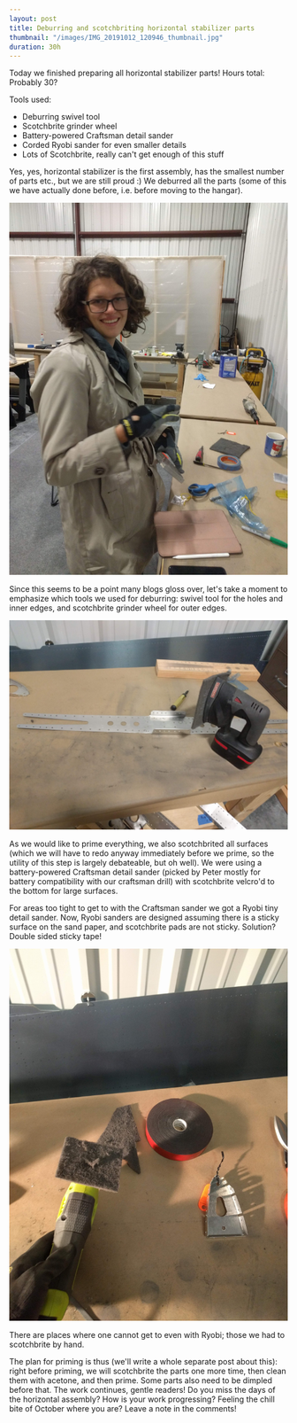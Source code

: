 ```yaml
---
layout: post
title: Deburring and scotchbriting horizontal stabilizer parts
thumbnail: "/images/IMG_20191012_120946_thumbnail.jpg"
duration: 30h
---
```


Today we finished preparing all horizontal stabilizer parts! 
Hours total: Probably 30?

Tools used:
 - Deburring swivel tool
 - Scotchbrite grinder wheel
 - Battery-powered Craftsman detail sander
 - Corded Ryobi sander for even smaller details
 - Lots of Scotchbrite, really can't get enough of this stuff

Yes, yes, horizontal stabilizer is the first assembly, has the smallest number of parts etc., but we are still proud :) 
We deburred all the parts (some of this we have actually done before, i.e. before moving to the hangar). 

![sasha_and_parts](/images/IMG_20191009_203021.jpg)

Since this seems to be a point many blogs gloss over, let's take a moment to emphasize which tools we used for deburring: swivel tool for the holes and inner edges, and scotchbrite grinder wheel for outer edges.

![Crafsman detail sander](/images/IMG_20191009_203000.jpg)

As we would like to prime everything, we also scotchbrited all surfaces (which we will have to redo anyway immediately before we prime, so the utility of this step is largely debateable, but oh well).  We were using a battery-powered Craftsman detail sander (picked by Peter mostly for battery compatibility with our craftsman drill) with scotchbrite velcro'd to the bottom for large surfaces.

For areas too tight to get to with the Craftsman sander we got a Ryobi tiny detail sander. Now, Ryobi sanders are designed assuming there is a sticky surface on the sand paper, and scotchbrite pads are not sticky. Solution? Double sided sticky tape! 

![ryobi detail sander](/images/IMG_20191012_123414.jpg)

There are places where one cannot get to even with Ryobi; those we had to scotchbrite by hand. 

The plan for priming is thus (we'll write a whole separate post about this): right before priming, we will scotchbrite the parts one more time, then clean them with acetone, and then prime.
Some parts also need to be dimpled before that. The work continues, gentle readers! Do you miss the days of the horizontal assembly? How is your work progressing? Feeling the chill bite of October where you are? Leave a note in the comments!
